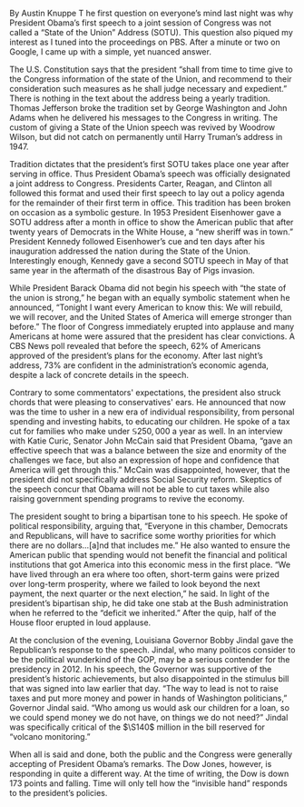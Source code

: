 By  Austin Knuppe T    he first question on everyone’s mind last night was why President Obama’s first speech to a joint  session of Congress was not called a “State of the Union” Address (SOTU).  This question also piqued my  interest as I tuned into the proceedings on PBS.  After a minute or two on Google, I came up with a simple,  yet nuanced answer.  

The U.S. Constitution says that the president “shall from time to time give to the Congress information of  the state of the Union, and recommend to their consideration such measures as he shall judge necessary and  expedient.”  There is nothing in the text about the address being a yearly tradition.  Thomas Jefferson broke  the tradition set by George Washington and John Adams when he delivered his messages to the Congress  in writing.  The custom of giving a State of the Union speech was revived by Woodrow Wilson, but did not  catch on permanently until Harry Truman’s address in 1947.  

Tradition dictates that the president’s first SOTU takes place one year after serving in office. Thus President Obama’s speech was officially  designated a joint address to Congress.  Presidents Carter, Reagan, and Clinton all followed this format and used their first speech to lay out a  policy agenda for the remainder of their first term in office.  This tradition has been broken on occasion as a symbolic gesture.  In 1953 President  Eisenhower gave a SOTU address after a month in office to show the American public that after twenty years of Democrats in the White House, a  “new sheriff was in town.”  President Kennedy followed Eisenhower’s cue and ten days after his inauguration addressed the nation during the  State of the Union.  Interestingly enough, Kennedy gave a second SOTU speech in May of that same year in the aftermath of the disastrous Bay  of Pigs invasion.  

While President Barack Obama did not begin his speech with “the state of the union is strong,” he began with an equally symbolic statement  when he announced, “Tonight I want every American to know this: We will rebuild, we will recover, and the United States of America will  emerge stronger than before.”  The floor of Congress immediately erupted into applause and many Americans at home were assured that the  president has clear convictions. A CBS News poll revealed that before the speech,  $62\%$   of Americans approved of the president’s plans for the  economy.  After last night’s address,  $73\%$   are confident in the administration’s economic agenda, despite a lack of concrete details in the speech.  

Contrary to some commentators' expectations, the president also struck chords that were pleasing to conservatives' ears.  He announced that now  was the time to usher in a new era of individual responsibility, from personal spending and investing habits, to educating our children.  He spoke  of a tax cut for families who make under  $\mathbb{S}250{,}000$   a year as well.  In an interview with Katie Curic, Senator John McCain said that President  Obama, “gave an effective speech that was a balance between the size and enormity of the challenges we face, but also an expression of hope and  confidence that America will get through this.”  McCain was disappointed, however, that the president did not specifically address Social  Security reform.  Skeptics of the speech concur that Obama will not be able to cut taxes while also raising government spending programs to  revive the economy.  

The president sought to bring a bipartisan tone to his speech. He spoke of political responsibility, arguing that, “Everyone in this chamber,  Democrats and Republicans, will have to sacrifice some worthy priorities for which there are no dollars…[a]nd that includes me.”  He also  wanted to ensure the American public that spending would not benefit the financial and political institutions that got America into this economic  mess in the first place.  “We have lived through an era where too often, short-term gains were prized over long-term prosperity, where we failed  to look beyond the next payment, the next quarter or the next election,” he said.  In light of the president’s bipartisan ship, he did take one stab at  the Bush administration when he referred to the “deficit we inherited.”  After the quip, half of the House floor erupted in loud applause.  

At the conclusion of the evening, Louisiana Governor Bobby Jindal gave the Republican’s response to the speech.  Jindal, who many politicos  consider to be the political wunderkind of the GOP, may be a serious contender for the presidency in 2012.  In his speech, the Governor was  supportive of the president’s historic achievements, but also disappointed in the stimulus bill that was signed into law earlier that day.  “The way  to lead is not to raise taxes and put more money and power in hands of Washington politicians,” Governor Jindal said.  “Who among us would  ask our children for a loan, so we could spend money we do not have, on things we do not need?” Jindal was specifically critical of the  $\S140$    million in the bill reserved for “volcano monitoring.”  

When all is said and done, both the public and the Congress were generally accepting of President Obama’s remarks. The Dow Jones, however, is  responding in quite a different way. At the time of writing, the Dow is down 173 points and falling. Time will only tell how the “invisible hand”  responds to the president’s policies.  